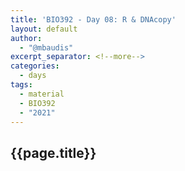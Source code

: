 ```yaml
---
title: 'BIO392 - Day 08: R & DNAcopy'
layout: default
author:
  - "@mbaudis"
excerpt_separator: <!--more-->
categories:
  - days
tags:
  - material
  - BIO392
  - "2021"
---
```


## {{page.title}}

<!--more-->
